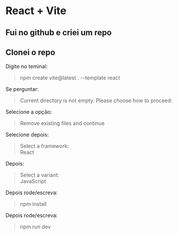 # React + Vite

Fui no github e criei um repo
--
Clonei o repo
--
Digite no teminal: 
 > npm create vite@latest . --template react

Se perguntar:
 > Current directory is not empty. Please choose how to proceed:

Selecione a opção:
 > Remove existing files and continue

Selecione depois:
 > Select a framework: \
 > React

Depois:
 > Select a variant: \
 > JavaScript

Depois rode/escreva:
 > npm install

Depois rode/escreva:
 > npm run dev

